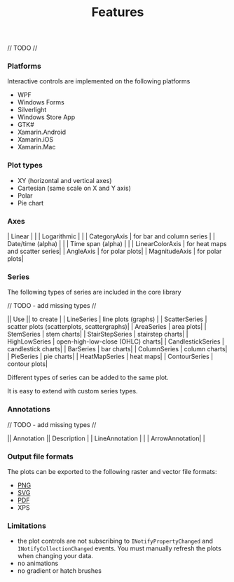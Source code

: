 ﻿---
layout: page
title: Features
---

// TODO //

### Platforms

Interactive controls are implemented on the following platforms

- WPF
- Windows Forms
- Silverlight
- Windows Store App
- GTK#
- Xamarin.Android
- Xamarin.iOS
- Xamarin.Mac

### Plot types

- XY (horizontal and vertical axes)
- Cartesian (same scale on X and Y axis)
- Polar
- Pie chart

### Axes

| Linear | |
| Logarithmic | |
| CategoryAxis | for bar and column series |
| Date/time (alpha) | |
| Time span (alpha) | |
| LinearColorAxis | for heat maps and scatter series|
| AngleAxis | for polar plots|
| MagnitudeAxis | for polar plots|

### Series

The following types of series are included in the core library

// TODO - add missing types //

|| Use || to create |
| LineSeries | line plots (graphs) |
| ScatterSeries | scatter plots (scatterplots, scattergraphs)|
| AreaSeries | area plots|
| StemSeries | stem charts|
| StairStepSeries | stairstep charts|
| HighLowSeries | open-high-low-close (OHLC) charts|
| CandlestickSeries | candlestick charts|
| BarSeries | bar charts|
| ColumnSeries | column charts|
| PieSeries | pie charts|
| HeatMapSeries | heat maps|
| ContourSeries | contour plots|

Different types of series can be added to the same plot.

It is easy to extend with custom series types.

### Annotations

// TODO - add missing types //

|| Annotation || Description |
| LineAnnotation | |
| ArrowAnnotation| |

### Output file formats

The plots can be exported to the following raster and vector file formats:

- [PNG](./export-png)
- [SVG](./export-svg)
- [PDF](./export-pdf)
- XPS

### Limitations

- the plot controls are not subscribing to `INotifyPropertyChanged` and `INotifyCollectionChanged` events. You must manually refresh the plots when changing your data.
- no animations
- no gradient or hatch brushes
